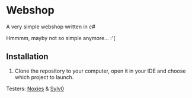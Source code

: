 # Webshop
A very simple webshop written in c#

Hmmmm, mayby not so simple anymore... :'(

## Installation
1. Clone the repository to your computer, open it in your IDE and choose which project to launch.

Testers: [Noxies](https://github.com/PatricNox) & [Sylv0](https://github.com/sylv0)
